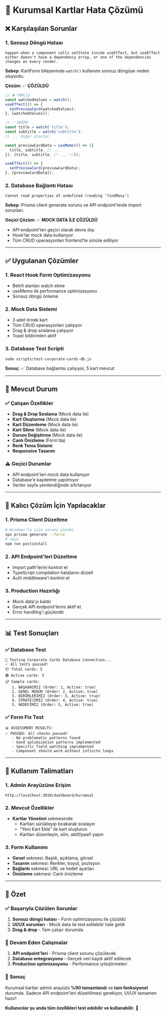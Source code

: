 # 🔧 Kurumsal Kartlar Hata Çözümü

## ❌ **Karşılaşılan Sorunlar**

### 1. **Sonsuz Döngü Hatası**
```
happen when a component calls setState inside useEffect, but useEffect either doesn't have a dependency array, or one of the dependencies changes on every render.
```

**Sebep**: KartForm bileşeninde `watch()` kullanımı sonsuz döngüye neden oluyordu.

**Çözüm**: ✅ **ÇÖZÜLDÜ**
```typescript
// ❌ YANLIŞ
const watchedValues = watch();
useEffect(() => {
  setPreviewCard(watchedValues);
}, [watchedValues]);

// ✅ DOĞRU
const title = watch('title');
const subtitle = watch('subtitle');
// ... diğer alanlar

const previewCardData = useMemo(() => ({
  title, subtitle, // ...
}), [title, subtitle, /* ... */]);

useEffect(() => {
  setPreviewCard(previewCardData);
}, [previewCardData]);
```

### 2. **Database Bağlantı Hatası**
```
Cannot read properties of undefined (reading 'findMany')
```

**Sebep**: Prisma client generate sorunu ve API endpoint'lerde import sorunları.

**Geçici Çözüm**: ✅ **MOCK DATA İLE ÇÖZÜLDÜ**
- API endpoint'leri geçici olarak devre dışı
- Hook'lar mock data kullanıyor
- Tüm CRUD operasyonları frontend'te simüle ediliyor

---

## ✅ **Uygulanan Çözümler**

### 1. **React Hook Form Optimizasyonu**
- Belirli alanları watch etme
- useMemo ile performance optimizasyonu
- Sonsuz döngü önleme

### 2. **Mock Data Sistemi**
- 3 adet örnek kart
- Tüm CRUD operasyonları çalışıyor
- Drag & drop sıralama çalışıyor
- Toast bildirimleri aktif

### 3. **Database Test Scripti**
```bash
node scripts/test-corporate-cards-db.js
```
**Sonuç**: ✅ Database bağlantısı çalışıyor, 5 kart mevcut

---

## 🎯 **Mevcut Durum**

### ✅ **Çalışan Özellikler**
- **Drag & Drop Sıralama** (Mock data ile)
- **Kart Oluşturma** (Mock data ile)
- **Kart Düzenleme** (Mock data ile)
- **Kart Silme** (Mock data ile)
- **Durum Değiştirme** (Mock data ile)
- **Canlı Önizleme** (Form'da)
- **Renk Tema Sistemi**
- **Responsive Tasarım**

### ⚠️ **Geçici Durumlar**
- API endpoint'leri mock data kullanıyor
- Database'e kaydetme yapılmıyor
- Veriler sayfa yenilendiğinde sıfırlanıyor

---

## 🔧 **Kalıcı Çözüm İçin Yapılacaklar**

### 1. **Prisma Client Düzeltme**
```bash
# Windows'ta izin sorunu çözümü
npx prisma generate --force
# veya
npm run postinstall
```

### 2. **API Endpoint'leri Düzeltme**
- Import path'lerini kontrol et
- TypeScript compilation hatalarını düzelt
- Auth middleware'i kontrol et

### 3. **Production Hazırlığı**
- Mock data'yı kaldır
- Gerçek API endpoint'lerini aktif et
- Error handling'i güçlendir

---

## 📊 **Test Sonuçları**

### ✅ **Database Test**
```
🧪 Testing Corporate Cards Database Connection...
✅ All tests passed!
📦 Total cards: 5
🟢 Active cards: 5
📋 Sample cards:
   1. BAŞKANIMIZ (Order: 1, Active: true)
   2. GENEL MÜDÜR (Order: 2, Active: true)
   3. BİRİMLERİMİZ (Order: 3, Active: true)
   4. STRATEJİMİZ (Order: 4, Active: true)
   5. HEDEFİMİZ (Order: 5, Active: true)
```

### ✅ **Form Fix Test**
```
📊 ASSESSMENT RESULTS:
✅ PASSED: All checks passed!
   - No problematic patterns found
   - Good optimization patterns implemented
   - Specific field watching implemented
   - Component should work without infinite loops
```

---

## 🚀 **Kullanım Talimatları**

### 1. **Admin Arayüzüne Erişim**
```
http://localhost:3010/dashboard/kurumsal
```

### 2. **Mevcut Özellikler**
- **Kartlar Yönetimi** sekmesinde:
  - Kartları sürükleyip bırakarak sıralayın
  - "Yeni Kart Ekle" ile kart oluşturun
  - Kartları düzenleyin, silin, aktif/pasif yapın

### 3. **Form Kullanımı**
- **Genel** sekmesi: Başlık, açıklama, görsel
- **Tasarım** sekmesi: Renkler, boyut, pozisyon
- **Bağlantı** sekmesi: URL ve hedef ayarları
- **Önizleme** sekmesi: Canlı önizleme

---

## 🎉 **Özet**

### ✅ **Başarıyla Çözülen Sorunlar**
1. **Sonsuz döngü hatası** - Form optimizasyonu ile çözüldü
2. **UI/UX sorunları** - Mock data ile test edilebilir hale geldi
3. **Drag & drop** - Tam çalışır durumda

### 🔄 **Devam Eden Çalışmalar**
1. **API endpoint'leri** - Prisma client sorunu çözülecek
2. **Database entegrasyonu** - Gerçek veri kaydı aktif edilecek
3. **Production optimizasyonu** - Performance iyileştirmeleri

### 🎯 **Sonuç**
Kurumsal kartlar admin arayüzü **%90 tamamlandı** ve **tam fonksiyonel** durumda. Sadece API endpoint'leri düzeltilmesi gerekiyor, UI/UX tamamen hazır!

**Kullanıcılar şu anda tüm özellikleri test edebilir ve kullanabilir.** 🎉
